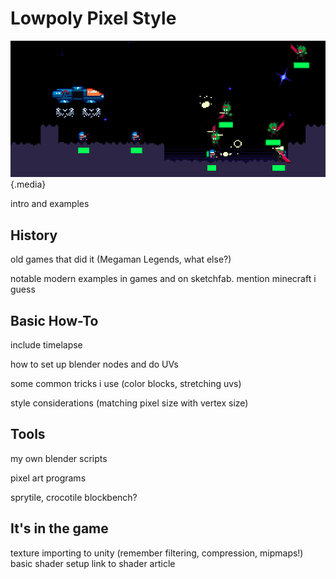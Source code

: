 # Lowpoly Pixel Style

![Dropship](/pages/dropship/dropship.png) {.media}

intro and examples

## History

old games that did it (Megaman Legends, what else?)

notable modern examples in games and on sketchfab. mention minecraft i guess

## Basic How-To

include timelapse

how to set up blender nodes and do UVs

some common tricks i use (color blocks, stretching uvs)

style considerations (matching pixel size with vertex size)

## Tools

my own blender scripts

pixel art programs

sprytile, crocotile
blockbench?

##  It's in the game

texture importing to unity (remember filtering, compression, mipmaps!)
basic shader setup
link to shader article